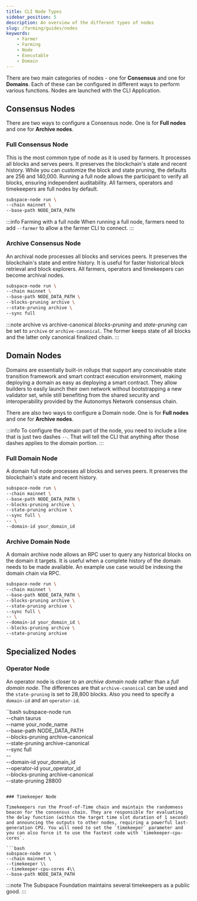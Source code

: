 ```yaml
---
title: CLI Node Types
sidebar_position: 5
description: An overview of the different types of nodes
slug: /farming/guides/nodes
keywords:
    - Farmer
    - Farming
    - Node
    - Executable
    - Domain
---
```


There are two main categories of nodes - one for **Consensus** and one for **Domains**. Each of these can be configured in different ways to perform various functions. Nodes are launched with the CLI Application.

## Consensus Nodes

There are two ways to configure a Consensus node. One is for **Full nodes** and one for **Archive nodes**. 

### Full Consensus Node

This is the most common type of node as it is used by farmers. It processes all blocks and serves peers. It preserves the blockchain's state and recent history. While you can customize the block and state pruning, the defaults are 256 and 140,000. Running a full node allows the participant to verify all blocks, ensuring independent auditability. All farmers, operators and timekeepers are full nodes by default.

```bash
subspace-node run \
--chain mainnet \
--base-path NODE_DATA_PATH
```

:::info Farming with a full node 
When running a full node, farmers need to add `--farmer` to allow a the farmer CLI to connect.
:::

### Archive Consensus Node

An archival node processes all blocks and services peers. It preserves the blockchain's state and entire history. It is useful for faster historical block retrieval and block explorers. All farmers, operators and timekeepers can become archival nodes.

```bash
subspace-node run \
--chain mainnet \
--base-path NODE_DATA_PATH \
--blocks-pruning archive \
--state-pruning archive \
--sync full
```

:::note archive vs archive-canonical
*blocks-pruning* and *state-pruning* can be set to `archive` or `archive-canonical`.  The former keeps state of all blocks and the latter only canonical finalized chain.
:::

## Domain Nodes

Domains are essentially built-in rollups that support any conceivable state transition framework and smart contract execution environment, making deploying a domain as easy as deploying a smart contract. They allow builders to easily launch their own network without bootstrapping a new validator set, while still benefiting from the shared security and interoperability provided by the Autonomys Network consensus chain.

There are also two ways to configure a Domain node. One is for **Full nodes** and one for **Archive nodes**. 

:::info
To configure the domain part of the node, you need to include a line that is just two dashes `--`. That will tell the CLI that anything after those dashes applies to the domain portion.
:::

### Full Domain Node

A domain full node processes all blocks and serves peers. It preserves the blockchain's state and recent history. 

```bash
subspace-node run \
--chain mainnet \
--base-path NODE_DATA_PATH \
--blocks-pruning archive \
--state-pruning archive \
--sync full \
-- \
--domain-id your_domain_id
```

### Archive Domain Node

A domain archive node allows an RPC user to query any historical blocks on the domain it targets. It is useful when a complete history of the domain needs to be made available. An example use case would be indexing the domain chain via RPC.

```bash
subspace-node run \
--chain mainnet \
--base-path NODE_DATA_PATH \
--blocks-pruning archive \
--state-pruning archive \
--sync full \
-- \
--domain-id your_domain_id \
--blocks-pruning archive \
--state-pruning archive
```

## Specialized Nodes

### Operator Node

An operator node is closer to an *archive domain node* rather than a *full domain node*. The differences are that `archive-canonical` can be used and the `state-pruning` is set to 28,800 blocks. Also you need to specify a `domain-id` and an `operator-id`.

``bash
subspace-node run \
--chain taurus \
--name your_node_name \
--base-path NODE_DATA_PATH \
--blocks-pruning archive-canonical \
--state-pruning archive-canonical \
--sync full \
-- \
--domain-id your_domain_id \
--operator-id your_operator_id \
--blocks-pruning archive-canonical \
--state-pruning 28800
```

### Timekeeper Node

Timekeepers run the Proof-of-Time chain and maintain the randomness beacon for the consensus chain. They are responsible for evaluating the delay function (within the target time slot duration of 1 second) and announcing the outputs to other nodes, requiring a powerful last-generation CPU. You will need to set the `timekeeper` parameter and you can also force it to use the fastest code with `timekeeper-cpu-cores`.

```bash
subspace-node run \
--chain mainnet \
--timekeeper \\
--timekeeper-cpu-cores 4\\ 
--base-path NODE_DATA_PATH
```

:::note
The Subspace Foundation maintains several timekeepers as a public good.
:::